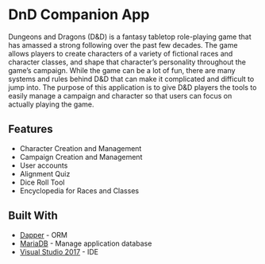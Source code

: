 # DnD Companion App

Dungeons and Dragons (D&D) is a fantasy tabletop role-playing game that has amassed a strong following over the past few decades. The game allows players to create characters of a variety of fictional races and character classes, and shape that character’s personality throughout the game’s campaign. While the game can be a lot of fun, there are many systems and rules behind D&D that can make it complicated and difficult to jump into. The purpose of this application is to give D&D players the tools to easily manage a campaign and character so that users can focus on actually playing the game.

## Features
* Character Creation and Management
* Campaign Creation and Management
* User accounts 
* Alignment Quiz
* Dice Roll Tool
* Encyclopedia for Races and Classes

## Built With
* [Dapper](https://github.com/StackExchange/Dapper) - ORM
* [MariaDB](https://mariadb.org/) - Manage application database
* [Visual Studio 2017](https://visualstudio.microsoft.com/) - IDE
